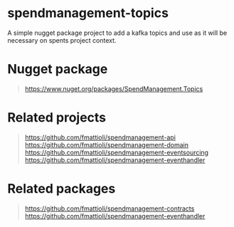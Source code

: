 # spendmanagement-topics

A simple nugget package project to add a kafka topics and use as it will be necessary on spents project context.

# Nugget package
> https://www.nuget.org/packages/SpendManagement.Topics

# Related projects
> https://github.com/fmattioli/spendmanagement-api <br/>
> https://github.com/fmattioli/spendmanagement-domain <br/>
> https://github.com/fmattioli/spendmanagement-eventsourcing <br/>
> https://github.com/fmattioli/spendmanagement-eventhandler <br/>

# Related packages
> https://github.com/fmattioli/spendmanagement-contracts
> https://github.com/fmattioli/spendmanagement-eventhandler
